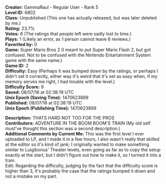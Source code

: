 **Creator:** GammaRaul - Regular User - Rank 5 <br>
**Level ID:** 6802 <br>
**Class:** Unpublished (This one has actually released, but was later deleted by me.) <br>
**Rating:** 23.7% <br>
**Votes:** 6 (The ratings that people left were sadly lost to time.) <br>
**Plays:** 1 (Likely an error, as 1 person cannot leave 6 reviews.) <br>
**Favorited by:** 0 <br>
**Game:** Super Mario Bros 2 (I meant to put Super Mario Flash 2, but got confused. Not to be confused with the Nintendo Entartainment System game with the same name.) <br>
**Game ID:** 2 <br>
**Difficulty:** Easy (Perhaps it was bumped down by the ratings, or perhaps I didn't set it correctly, either way it's weird that it's set as easy when, if my memory serves me right, I had trouble with the level.) <br>
**Difficulty Score:** 9 <br>
**Saved:** 08/07/16 at 02:38:19 UTC <br>
**Unix Epoch (Saving Time):** 1470623899 <br>
**Published:** 08/07/16 at 02:38:19 UTC <br>
**Unix Epoch (Publishing Time):** 1470623899

**Description:** THATS HARD NOT TOO FOR THE PROS <br>
**Contributors:** ADVENTURE IN THE BOOM BOOM'S TRAIN (My old self must've thought this section was a second description.) <br>
**Additional Comments by Current Me:** This was the first level I ever uploaded to LP, and I made it in a few hours, I also wasn't really that skilled at the editor so it's kind of jank; I originally wanted to make something similar to Luigibonus' Theater levels, even going as far as to copy the setup exactly at the start, but I didn't figure out how to make it, so I turned it into a train. <br>
Edit: Regarding the difficulty, judging by the fact that the difficulty score is higher than 3, it's probably the case that the ratings bumped it down and not a mistake on my part.

